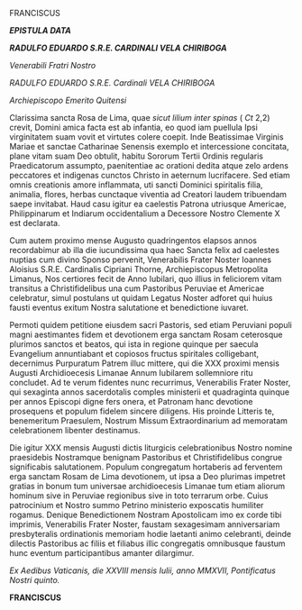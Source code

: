FRANCISCUS

***EPISTULA DATA***

***RADULFO EDUARDO S.R.E. CARDINALI VELA CHIRIBOGA***

*Venerabili Fratri Nostro*

*RADULFO EDUARDO S.R.E. Cardinali VELA CHIRIBOGA*

*Archiepiscopo Emerito Quitensi*

Clarissima sancta Rosa de Lima, quae *sicut lilium inter spinas* ( *Ct* 2,2) crevit, Domini amica facta est ab infantia, eo quod iam puellula Ipsi virginitatem suam vovit et virtutes colere coepit. Inde Beatissimae Virginis Mariae et sanctae Catharinae Senensis exemplo et intercessione concitata, plane vitam suam Deo obtulit, habitu Sororum Tertii Ordinis regularis Praedicatorum assumpto, paenitentiae ac orationi dedita atque zelo ardens peccatores et indigenas cunctos Christo in aeternum lucrifacere. Sed etiam omnis creationis amore inflammata, uti sancti Dominici spiritalis filia, animalia, flores, herbas cunctaque viventia ad Creatori laudem tribuendam saepe invitabat. Haud casu igitur ea caelestis Patrona utriusque Americae, Philippinarum et Indiarum occidentalium a Decessore Nostro Clemente X est declarata.

Cum autem proximo mense Augusto quadringentos elapsos annos recordabimur ab illa die iucundissima qua haec Sancta felix ad caelestes nuptias cum divino Sponso pervenit, Venerabilis Frater Noster Ioannes Aloisius S.R.E. Cardinalis Cipriani Thorne, Archiepiscopus Metropolita Limanus, Nos certiores fecit de Anno Iubilari, quo illius in feliciorem vitam transitus a Christifidelibus una cum Pastoribus Peruviae et Americae celebratur, simul postulans ut quidam Legatus Noster adforet qui huius fausti eventus exitum Nostra salutatione et benedictione iuvaret.

Permoti quidem petitione eiusdem sacri Pastoris, sed etiam Peruviani populi magni aestimantes fidem et devotionem erga sanctam Rosam ceterosque plurimos sanctos et beatos, qui ista in regione quinque per saecula Evangelium annuntiabant et copiosos fructus spiritales colligebant, decernimus Purpuratum Patrem illuc mittere, qui die XXX proximi mensis Augusti Archidioecesis Limanae Annum Iubilarem sollemniore ritu concludet. Ad te verum fidentes nunc recurrimus, Venerabilis Frater Noster, qui sexaginta annos sacerdotalis comples ministerii et quadraginta quinque per annos Episcopi digne fers onera, et Patronam hanc devotione prosequens et populum fidelem sincere diligens. His proinde Litteris te, benemeritum Praesulem, Nostrum Missum Extraordinarium ad memoratam celebrationem libenter destinamus.

Die igitur XXX mensis Augusti dictis liturgicis celebrationibus Nostro nomine praesidebis Nostramque benignam Pastoribus et Christifidelibus congrue significabis salutationem. Populum congregatum hortaberis ad ferventem erga sanctam Rosam de Lima devotionem, ut ipsa a Deo plurimas impetret gratias in bonum tum universae archidioecesis Limanae tum etiam aliorum hominum sive in Peruviae regionibus sive in toto terrarum orbe. Cuius patrocinium et Nostro summo Petrino ministerio exposcatis humiliter rogamus. Denique Benedictionem Nostram Apostolicam imo ex corde tibi imprimis, Venerabilis Frater Noster, faustam sexagesimam anniversariam presbyteralis ordinationis memoriam hodie laetanti animo celebranti, deinde dilectis Pastoribus ac filiis et filiabus illic congregatis omnibusque faustum hunc eventum participantibus amanter dilargimur.

*Ex Aedibus Vaticanis, die XXVIII mensis Iulii, anno MMXVII, Pontificatus Nostri quinto.*

**FRANCISCUS**